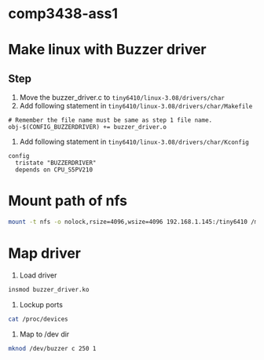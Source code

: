 # comp3438-ass1

# Make linux with Buzzer driver
## Step
1. Move the buzzer_driver.c to ```tiny6410/linux-3.08/drivers/char```
1. Add following statement in ```tiny6410/linux-3.08/drivers/char/Makefile```
```
# Remember the file name must be same as step 1 file name.
obj-$(CONFIG_BUZZERDRIVER) += buzzer_driver.o
```
1. Add following statement in ```tiny6410/linux-3.08/drivers/char/Kconfig```
```
config
  tristate "BUZZERDRIVER"
  depends on CPU_S5PV210
```

# Mount path of nfs
```bash
mount -t nfs -o nolock,rsize=4096,wsize=4096 192.168.1.145:/tiny6410 /mnt/nfs
```

# Map driver
1. Load driver
```bash
insmod buzzer_driver.ko
```
1. Lockup ports
```bash
cat /proc/devices
```
1. Map to /dev dir
```bash
mknod /dev/buzzer c 250 1
```
